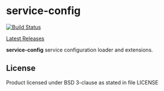# service-config

[![Build Status](https://travis-ci.org/hypertino/service-config.svg?branch=master)](https://travis-ci.org/hypertino/service-config)

[ Latest Releases ](https://oss.sonatype.org/#nexus-search;gav~com.hypertino~service-config_*~~~)

**service-config** service configuration loader and extensions.

## License

Product licensed under BSD 3-clause as stated in file LICENSE

